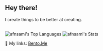  <h2>
  Hey there!
 </h2>
  I create things to be better at creating.
  
 <br>
<br/>

![afnsami's Top Languages](https://github-readme-stats.vercel.app/api/top-langs/?username=afnsami&theme=dark&show_icons=true&hide_border=true&layout=compact)
![afnsami's Stats](https://github-readme-stats.vercel.app/api?username=afnsami&theme=dark&show_icons=true&hide_border=true&count_private=false)

 🔗 My links: <a href="https://bento.me/anas" target="_blank">Bento.Me</a>
